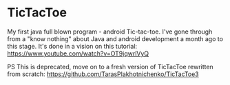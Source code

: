 # TicTacToe
My first java  full blown program  - android Tic-tac-toe. 
I've  gone through from a "know nothing" about Java and android development  a month ago to this stage.
It's done in a vision on this tutorial: https://www.youtube.com/watch?v=OT9jqwrlVyQ 

PS This is deprecated,  move on  to a fresh version of TicTacToe rewritten from scratch: https://github.com/TarasPlakhotnichenko/TicTacToe3


